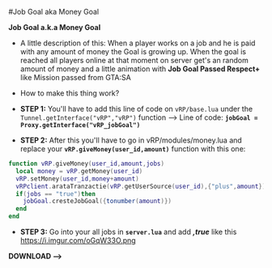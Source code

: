 #Job Goal aka Money Goal

**Job Goal a.k.a Money Goal**

* A little description of this:
When a player works on a job and he is paid with any amount of money the Goal is growing up. When the goal is reached all players online at that moment on server get's an random amount of money and a little animation with **Job Goal Passed Respect+** like Mission passed from GTA:SA

* How to make this thing work?

* **STEP 1:**
You'll have to add this line of code on ```vRP/base.lua``` under the ```Tunnel.getInterface("vRP","vRP")``` function
--> Line of code: **```jobGoal = Proxy.getInterface("vRP_jobGoal")```**

* **STEP 2:**
After this you'll have to go in vRP/modules/money.lua and replace your **```vRP.giveMoney(user_id,amount)```** function with this one:

```lua
function vRP.giveMoney(user_id,amount,jobs)
  local money = vRP.getMoney(user_id)
  vRP.setMoney(user_id,money+amount)
  vRPclient.arataTranzactie(vRP.getUserSource(user_id),{"plus",amount})
  if(jobs == "true")then
    jobGoal.cresteJobGoal({tonumber(amount)})
  end
end
```

* **STEP 3:**
Go into your all jobs in **```server.lua```** and add ***,true*** like this https://i.imgur.com/oGqW33O.png

**DOWNLOAD -->** 

